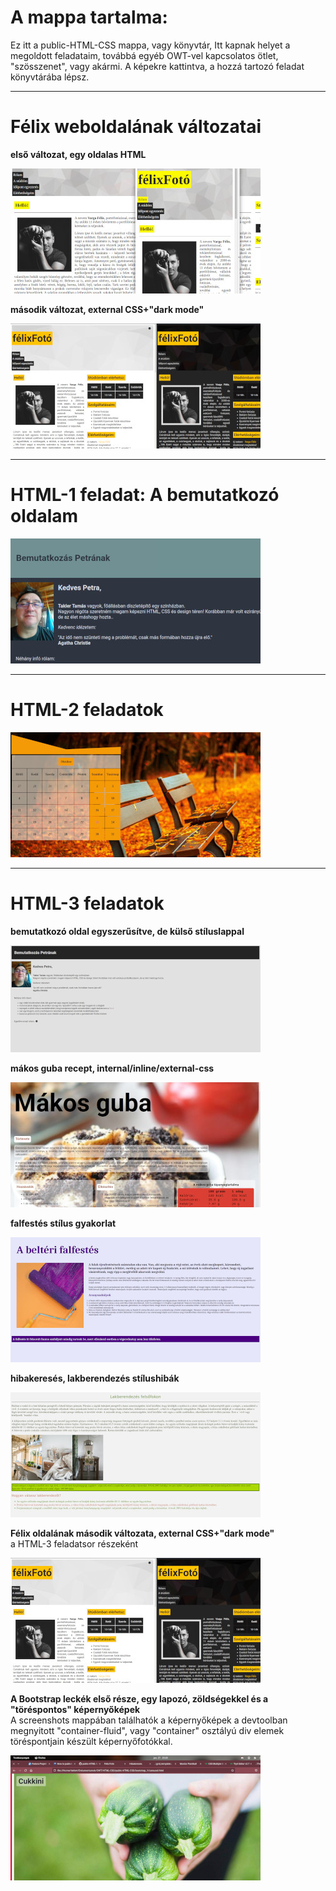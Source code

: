 # **A mappa tartalma:**

Ez itt a public-HTML-CSS mappa, vagy könyvtár, Itt kapnak helyet a megoldott feladataim, továbbá
egyéb OWT-vel kapcsolatos ötlet, "szösszenet", vagy akármi.
A képekre kattintva, a hozzá tartozó feladat könyvtárába lépsz.
***

# **Félix weboldalának változatai**

**első változat, egy oldalas HTML**

<a href="https://github.com/taklert/public-HTML-CSS/tree/master/felix-foto-projekt/felix-foto-1"><img src="/thumbnails/felix-foto-projekt.jpg"></a>

**második változat, external CSS+"dark mode"**

<a href="https://github.com/taklert/public-HTML-CSS/tree/master/felix-foto-projekt/felix-foto-2"><img src="/thumbnails/felix-foto-2.jpg"></a>
***

# **HTML-1 feladat: A bemutatkozó oldalam**

<a href="https://github.com/taklert/public-HTML-CSS/tree/master/HTML-1"><img src="/thumbnails/sajat_bemutatkozo_oldal.jpg"></a>
***

# **HTML-2 feladatok**

<a href="https://github.com/taklert/public-HTML-CSS/tree/master/HTML-2"><img src="/thumbnails/egyeni_tablazat.jpg"></a>
***

# **HTML-3 feladatok**

**bemutatkozó oldal egyszerűsítve, de külső stíluslappal**

<a href="https://github.com/taklert/public-HTML-CSS/tree/master/HTML-3/bemutatkozas"><img src="/thumbnails/bemutatkozas_ver_2.jpg"></a>

**mákos guba recept, internal/inline/external-css**

<a href="https://github.com/taklert/public-HTML-CSS/tree/master/HTML-3/gyakorlat-1"><img src="/thumbnails/guba.jpg"></a>

**falfestés stílus gyakorlat**

<a href="https://github.com/taklert/public-HTML-CSS/tree/master/HTML-3/gyakorlat-2"><img src="/thumbnails/falfestes.jpg"></a>

**hibakeresés, lakberendezés stílushibák**

<a href="https://github.com/taklert/public-HTML-CSS/tree/master/HTML-3/hibakereses"><img src="/thumbnails/lakberendezes.jpg"></a>

**Félix oldalának második változata, external CSS+"dark mode"**
<br>a HTML-3 feladatsor részeként

<a href="https://github.com/taklert/public-HTML-CSS/tree/master/felix-foto-projekt/felix-foto-2"><img src="/thumbnails/felix-foto-2.jpg"></a>

**A Bootstrap leckék első része, egy lapozó, zöldségekkel és a "töréspontos" képernyőképek**
<br>A screenshots mappában találhatók a képernyőképek a devtoolban megnyitott "container-fluid", vagy "container" osztályú div elemek töréspontjain készült képernyőfotókkal.

<a href="https://github.com/taklert/public-HTML-CSS/tree/master/bootstrap_1"><img src="/thumbnails/bootstrap_1-carousel.jpg"></a>